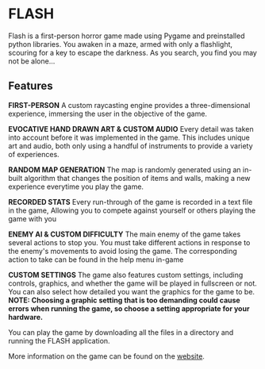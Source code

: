 # FLASH
Flash is a first-person horror game made using Pygame and preinstalled python libraries. You awaken in a maze, armed with only a flashlight, scouring for a key to escape the darkness. As you search, you find you may not be alone...

## Features
**FIRST-PERSON**
A custom raycasting engine provides a three-dimensional experience, immersing the user in the objective of the game.


**EVOCATIVE HAND DRAWN ART & CUSTOM AUDIO**
Every detail was taken into account before it was implemented in the game. This includes unique art and audio, both only using a handful of instruments to provide a variety of experiences.


**RANDOM MAP GENERATION**
The map is randomly generated using an in-built algorithm that changes the position of items and walls, making a new experience everytime you play the game.


**RECORDED STATS**
Every run-through of the game is recorded in a text file in the game, Allowing you to compete against yourself or others playing the game with you


**ENEMY AI & CUSTOM DIFFICULTY**
The main enemy of the game takes several actions to stop you. You must take different actions in response to the enemy's movements to avoid losing the game. The corresponding action to take can be found in the help menu in-game 


**CUSTOM SETTINGS**
The game also features custom settings, including controls, graphics, and whether the game will be played in fullscreen or not. You can also select how detailed you want the graphics for the game to be. **NOTE: Choosing a graphic setting that is too demanding could cause errors when running the game, so choose a setting appropriate for your hardware.**


You can play the game by downloading all the files in a directory and running the FLASH application.

More information on the game can be found on the [website](https://sites.google.com/view/digitaldivision/home). 

